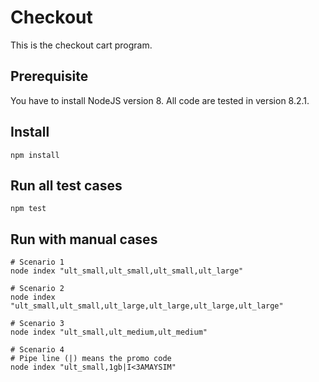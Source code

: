 # Checkout

This is the checkout cart program.

## Prerequisite
You have to install NodeJS version 8. All code are tested in version 8.2.1.

## Install
```
npm install
```

## Run all test cases
```
npm test
```

## Run with manual cases
```
# Scenario 1
node index "ult_small,ult_small,ult_small,ult_large"

# Scenario 2
node index "ult_small,ult_small,ult_large,ult_large,ult_large,ult_large"

# Scenario 3
node index "ult_small,ult_medium,ult_medium"

# Scenario 4
# Pipe line (|) means the promo code
node index "ult_small,1gb|I<3AMAYSIM"
```

